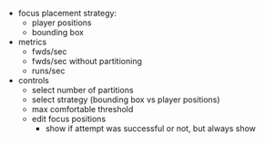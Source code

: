 
- focus placement strategy:
  - player positions
  - bounding box
- metrics
  - fwds/sec
  - fwds/sec without partitioning
  - runs/sec
- controls
  - select number of partitions
  - select strategy (bounding box vs player positions)
  - max comfortable threshold
  - edit focus positions
    - show if attempt was successful or not, but always show

